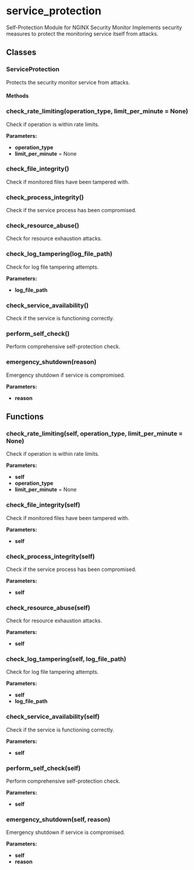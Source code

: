 # service_protection

Self-Protection Module for NGINX Security Monitor
Implements security measures to protect the monitoring service itself from attacks.

## Classes

### ServiceProtection

Protects the security monitor service from attacks.

#### Methods

### check_rate_limiting(operation_type, limit_per_minute = None)

Check if operation is within rate limits.

**Parameters:**

- **operation_type**
- **limit_per_minute** = None

### check_file_integrity()

Check if monitored files have been tampered with.

### check_process_integrity()

Check if the service process has been compromised.

### check_resource_abuse()

Check for resource exhaustion attacks.

### check_log_tampering(log_file_path)

Check for log file tampering attempts.

**Parameters:**

- **log_file_path**

### check_service_availability()

Check if the service is functioning correctly.

### perform_self_check()

Perform comprehensive self-protection check.

### emergency_shutdown(reason)

Emergency shutdown if service is compromised.

**Parameters:**

- **reason**

## Functions

### check_rate_limiting(self, operation_type, limit_per_minute = None)

Check if operation is within rate limits.

**Parameters:**

- **self**
- **operation_type**
- **limit_per_minute** = None

### check_file_integrity(self)

Check if monitored files have been tampered with.

**Parameters:**

- **self**

### check_process_integrity(self)

Check if the service process has been compromised.

**Parameters:**

- **self**

### check_resource_abuse(self)

Check for resource exhaustion attacks.

**Parameters:**

- **self**

### check_log_tampering(self, log_file_path)

Check for log file tampering attempts.

**Parameters:**

- **self**
- **log_file_path**

### check_service_availability(self)

Check if the service is functioning correctly.

**Parameters:**

- **self**

### perform_self_check(self)

Perform comprehensive self-protection check.

**Parameters:**

- **self**

### emergency_shutdown(self, reason)

Emergency shutdown if service is compromised.

**Parameters:**

- **self**
- **reason**
